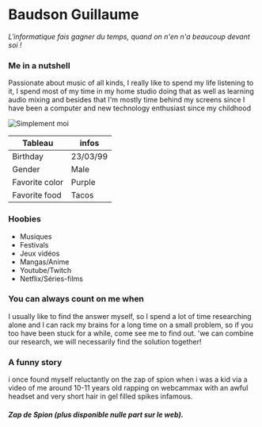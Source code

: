 # Baudson Guillaume
*L'informatique fais gagner du temps, quand on n'en n'a beaucoup devant soi !*

### Me in a nutshell 

Passionate about music of all kinds, I really like to spend my life listening to it, I spend most of my time in my home studio doing that as well as learning audio mixing and besides that I'm mostly time behind my screens since I have been a computer and new technology enthusiast since my childhood

![Simplement moi](https://scontent.fbru3-1.fna.fbcdn.net/v/t1.6435-9/75398228_951046351941279_8913314052789239808_n.jpg?_nc_cat=110&ccb=1-7&_nc_sid=174925&_nc_ohc=9jSDReM6jvAAX9b6sgO&tn=7XODPqmRbXgAX12u&_nc_ht=scontent.fbru3-1.fna&oh=00_AT-3GZLS7JXd4Zf_LTaGDTs7alwX4ycN5aGDzG_5XdiQNw&oe=62E8BB34)

| Tableau | infos |
| --------|--------|
| Birthday | 23/03/99 |
| Gender| Male
| Favorite color | Purple
| Favorite food | Tacos

### Hoobies 

* Musiques
* Festivals 
* Jeux vidéos 
* Mangas/Anime
* Youtube/Twitch
* Netflix/Séries-films 

### You can always count on me when 
I usually like to find the answer myself, so I spend a lot of time researching alone and I can rack my brains for a long time on a small problem, so if you too have been stuck for a while, come see me to find out. 'we can combine our research, we will necessarily find the solution together!

### A funny story
i once found myself reluctantly on the zap of spion when i was a kid via a video of me around 10-11 years old rapping on webcammax with an awful headset and very short hair in gel filled spikes infamous.
##### Zap de Spion (plus disponible nulle part sur le web).